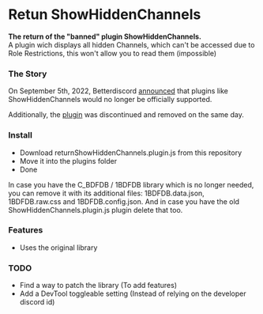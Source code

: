 # Retun ShowHiddenChannels
<p align="left">
    <b>The return of the "banned" plugin ShowHiddenChannels.</b><br>
    A plugin wich displays all hidden Channels, which can't be accessed due to Role Restrictions, this won't allow you to read them (impossible)
</p>

### The Story

On September 5th, 2022, Betterdiscord [announced](https://discord.com/channels/86004744966914048/178208945410801665/1016268576283426866) that plugins like ShowHiddenChannels would no longer be officially supported.

Additionally, the [plugin](https://github.com/mwittrien/BetterDiscordAddons/tree/master/Plugins/ShowHiddenChannels) was discontinued and removed on the same day.

### Install
- Download returnShowHiddenChannels.plugin.js from this repository
- Move it into the plugins folder
- Done

In case you have the C_BDFDB / 1BDFDB library which is no longer needed, you can remove it with its additional files: 1BDFDB.data.json, 1BDFDB.raw.css and 1BDFDB.config.json.
And in case you have the old ShowHiddenChannels.plugin.js plugin delete that too.

### Features

- Uses the original library

### TODO

- Find a way to patch the library (To add features)
- Add a DevTool toggleable setting (Instead of relying on the developer discord id)
